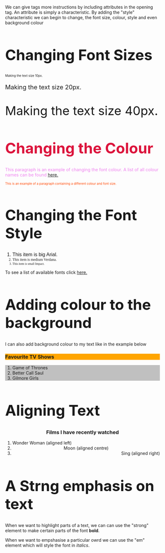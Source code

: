 <html>
	<head>
		<title>Styling the Font</title>
	</head>
	<body>
		<p>We can give tags more instructions by including attributes in the opening tag. An attribute is simply a characteristic. By adding the "style" characteristic we can begin to change, the font size, colour, style and even background colour </p>
   	 	<h1 style="font-size:48px">Changing Font Sizes</h1>
		<p style="font-size:10px">Making the text size 10px.</p>
		<p style="font-size:20px">Making the text size 20px.</p>
		<p style="font-size:40px">Making the text size 40px.</p>
		<h1 style="color: crimson; font-size:48px">Changing the Colour</h1>
		<p style="color: violet">This paragraph is an example of changing the font colour. A list of all colour names can be found <a href="https://www.w3.org/TR/css3-color/#svg-color">here.</a></p>
		<p style="color: orangered; font-size:10px">This is an example of a paragraph containing a different colour and font size.</p>
		<h1 style="font-size:48px">Changing the Font Style</h1>
		<ol>
			<li style="font-family: Arial; font-size: 16px">This item is big Arial.</li>
		 	<li style="font-family: Verdana; font-size: 12px">This item is medium Verdana.</li>
		 	<li style="font-family: Impact; font-size: 10px">This item is small Impact.</li>
		</ol>
		 <p>To see a list of available fonts click <a href="https://www.w3.org/TR/CSS21/fonts.html#generic-font-families">here.</a></p>
		<h1 style="font-size:48px">Adding colour to the background</h1>
		<p> I can also add background colour to my text like in the example below</p>
		<h3 style="background-color: orange">Favourite TV Shows</h3>
			<ol style="background-color:silver">
				<li>Game of Thrones</li>	
				<li>Better Call Saul</li>
				<li>Gilmore Girls</li>
			</ol>
		<h1 style="font-size:48px">Aligning Text</h1>
		<h3 style="text-align:center">Films I have recently watched</h3>
			<ol>
				<li style="text-align:left">Wonder Woman (aligned left)</li>	
				<li style="text-align:center">Moon (aligned centre)</li>
				<li style="text-align:right">Sing (aligned right)</li>
			</ol>	
		<h1 style="font-size:48px">A Strng emphasis on text</h1>
		<p>When we want to highlight parts of a text, we can can use the "strong" element to make certain parts of the font <strong>bold</strong>. </p>
		<p> When we want to empshasise a particular owrd we can use the "em" element which will style the font in <em>italics</em>.</p>		
	</body>
</html>
